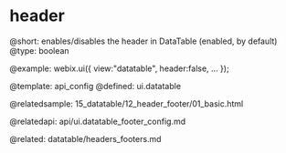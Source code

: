 header
=============


@short: enables/disables the header in DataTable (enabled, by default)
@type: boolean

@example:
webix.ui({
	view:"datatable",
	header:false,
	...
});

@template:	api_config
@defined:	ui.datatable	

@relatedsample:
	15_datatable/12_header_footer/01_basic.html

@relatedapi:
	api/ui.datatable_footer_config.md

@related:
	datatable/headers_footers.md



